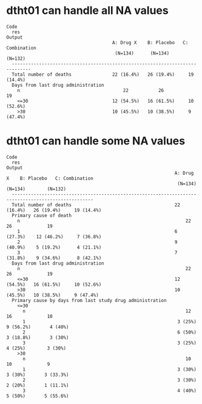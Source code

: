 # dtht01 can handle all NA values

    Code
      res
    Output
                                           A: Drug X    B: Placebo   C: Combination
                                            (N=134)      (N=134)        (N=132)    
      -----------------------------------------------------------------------------
      Total number of deaths               22 (16.4%)   26 (19.4%)     19 (14.4%)  
      Days from last drug administration                                           
        n                                      22           26             19      
        <=30                               12 (54.5%)   16 (61.5%)     10 (52.6%)  
        >30                                10 (45.5%)   10 (38.5%)     9 (47.4%)   

# dtht01 can handle some NA values

    Code
      res
    Output
                                                                  A: Drug X    B: Placebo   C: Combination
                                                                   (N=134)      (N=134)        (N=132)    
      ----------------------------------------------------------------------------------------------------
      Total number of deaths                                      22 (16.4%)   26 (19.4%)     19 (14.4%)  
      Primary cause of death                                                                              
        n                                                             22           26             19      
        1                                                         6 (27.3%)    12 (46.2%)     7 (36.8%)   
        2                                                         9 (40.9%)    5 (19.2%)      4 (21.1%)   
        3                                                         7 (31.8%)    9 (34.6%)      8 (42.1%)   
      Days from last drug administration                                                                  
        n                                                             22           26             19      
        <=30                                                      12 (54.5%)   16 (61.5%)     10 (52.6%)  
        >30                                                       10 (45.5%)   10 (38.5%)     9 (47.4%)   
      Primary cause by days from last study drug administration                                           
        <=30                                                                                              
          n                                                           12           16             10      
          1                                                        3 (25%)     9 (56.2%)       4 (40%)    
          2                                                        6 (50%)     3 (18.8%)       3 (30%)    
          3                                                        3 (25%)      4 (25%)        3 (30%)    
        >30                                                                                               
          n                                                           10           10             9       
          1                                                        3 (30%)      3 (30%)       3 (33.3%)   
          2                                                        3 (30%)      2 (20%)       1 (11.1%)   
          3                                                        4 (40%)      5 (50%)       5 (55.6%)   


